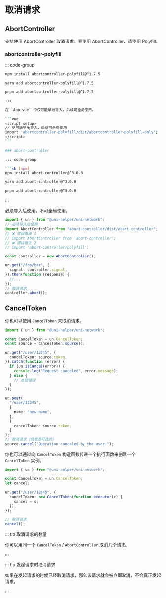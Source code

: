 # 取消请求

## AbortController

支持使用 [AbortController](https://developer.mozilla.org/en-US/docs/Web/API/AbortController) 取消请求。要使用 AbortController，请使用 Polyfill。

### abortcontroller-polyfill

::: code-group

```sh [npm]
npm install abortcontroller-polyfill@^1.7.5
```

```sh [yarn]
yarn add abortcontroller-polyfill@^1.7.5
```

````sh [pnpm]
pnpm add abortcontroller-polyfill@^1.7.5

:::

在 `App.vue` 中仅可能早地导入，后续可全局使用。

```vue
<script setup>
// 尽可能早地导入，后续可全局使用
import 'abortcontroller-polyfill/dist/abortcontroller-polyfill-only';
</script>
```

### abort-controller

::: code-group

```sh [npm]
npm install abort-controller@^3.0.0
````

```sh [yarn]
yarn add abort-controller@^3.0.0
```

```sh [pnpm]
pnpm add abort-controller@^3.0.0
```

:::

必须导入后使用，不可全局使用。

```typescript
import { un } from "@uni-helper/uni-network";
// 必须导入后使用
import AbortController from "abort-controller/dist/abort-controller";
// ❌ 错误做法 1
// import AbortController from 'abort-controller';
// ❌ 错误做法 2
// import 'abort-controller/polyfill';

const controller = new AbortController();

un.get("/foo/bar", {
  signal: controller.signal,
}).then(function (response) {
  //...
});
// 取消请求
controller.abort();
```

## CancelToken

你也可以使用 `CancelToken` 来取消请求。

```typescript
import { un } from "@uni-helper/uni-network";

const CancelToken = un.CancelToken;
const source = CancelToken.source();

un.get("/user/12345", {
  cancelToken: source.token,
}).catch(function (error) {
  if (un.isCancel(error)) {
    console.log("Request canceled", error.message);
  } else {
    // 处理错误
  }
});

un.post(
  "/user/12345",
  {
    name: "new name",
  },
  {
    cancelToken: source.token,
  }
);
// 取消请求（信息是可选的）
source.cancel("Operation canceled by the user.");
```

你也可以通过向 `CancelToken` 构造函数传递一个执行函数来创建一个 `CancelToken` 实例。

```typescript
import { un } from "@uni-helper/uni-network";

const CancelToken = un.CancelToken;
let cancel;

un.get("/user/12345", {
  cancelToken: new CancelToken(function executor(c) {
    cancel = c;
  }),
});

// 取消请求
cancel();
```

::: tip 取消请求的数量

你可以用同一个 `CancelToken` / `AbortController` 取消几个请求。

:::

::: tip 发起请求时取消请求

如果在发起请求的时候已经取消请求，那么该请求就会被立即取消，不会真正发起请求。

:::

